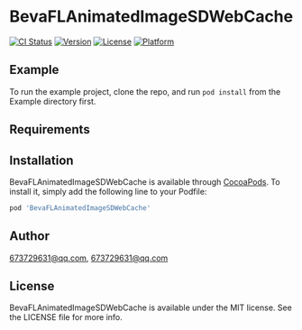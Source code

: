 # BevaFLAnimatedImageSDWebCache

[![CI Status](https://img.shields.io/travis/673729631@qq.com/BevaFLAnimatedImageSDWebCache.svg?style=flat)](https://travis-ci.org/673729631@qq.com/BevaFLAnimatedImageSDWebCache)
[![Version](https://img.shields.io/cocoapods/v/BevaFLAnimatedImageSDWebCache.svg?style=flat)](https://cocoapods.org/pods/BevaFLAnimatedImageSDWebCache)
[![License](https://img.shields.io/cocoapods/l/BevaFLAnimatedImageSDWebCache.svg?style=flat)](https://cocoapods.org/pods/BevaFLAnimatedImageSDWebCache)
[![Platform](https://img.shields.io/cocoapods/p/BevaFLAnimatedImageSDWebCache.svg?style=flat)](https://cocoapods.org/pods/BevaFLAnimatedImageSDWebCache)

## Example

To run the example project, clone the repo, and run `pod install` from the Example directory first.

## Requirements

## Installation

BevaFLAnimatedImageSDWebCache is available through [CocoaPods](https://cocoapods.org). To install
it, simply add the following line to your Podfile:

```ruby
pod 'BevaFLAnimatedImageSDWebCache'
```

## Author

673729631@qq.com, 673729631@qq.com

## License

BevaFLAnimatedImageSDWebCache is available under the MIT license. See the LICENSE file for more info.
